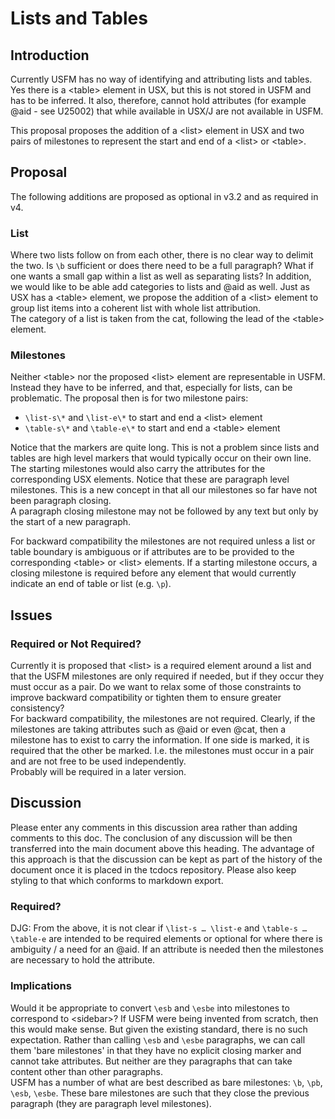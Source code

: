 # Lists and Tables

## Introduction

Currently USFM has no way of identifying and attributing lists and tables. Yes there is a \<table\> element in USX, but this is not stored in USFM and has to be inferred. It also, therefore, cannot hold attributes (for example @aid \- see U25002) that while available in USX/J are not available in USFM.

This proposal proposes the addition of a \<list\> element in USX and two pairs of milestones to represent the start and end of a \<list\> or \<table\>.

## Proposal

The following additions are proposed as optional in v3.2 and as required in v4.

### List

Where two lists follow on from each other, there is no clear way to delimit the two. Is `\b` sufficient or does there need to be a full paragraph? What if one wants a small gap within a list as well as separating lists? In addition, we would like to be able add categories to lists and @aid as well. Just as USX has a \<table\> element, we propose the addition of a \<list\> element to group list items into a coherent list with whole list attribution.  
The category of a list is taken from the cat, following the lead of the \<table\> element.

### Milestones

Neither \<table\> nor the proposed \<list\> element are representable in USFM. Instead they have to be inferred, and that, especially for lists, can be problematic. The proposal then is for two milestone pairs:

* `\list-s\*` and `\list-e\*` to start and end a \<list\> element  
* `\table-s\*` and `\table-e\*` to start and end a \<table\> element

Notice that the markers are quite long. This is not a problem since lists and tables are high level markers that would typically occur on their own line. The starting milestones would also carry the attributes for the corresponding USX elements. Notice that these are paragraph level milestones. This is a new concept in that all our milestones so far have not been paragraph closing.  
A paragraph closing milestone may not be followed by any text but only by the start of a new paragraph.

For backward compatibility the milestones are not required unless a list or table boundary is ambiguous or if attributes are to be provided to the corresponding \<table\> or \<list\> elements. If a starting milestone occurs, a closing milestone is required before any element that would currently indicate an end of table or list (e.g. `\p`).

## Issues

### Required or Not Required?

Currently it is proposed that \<list\> is a required element around a list and that the USFM milestones are only required if needed, but if they occur they must occur as a pair. Do we want to relax some of those constraints to improve backward compatibility or tighten them to ensure greater consistency?  
For backward compatibility, the milestones are not required. Clearly, if the milestones are taking attributes such as @aid or even @cat, then a milestone has to exist to carry the information. If one side is marked, it is required that the other be marked. I.e. the milestones must occur in a pair and are not free to be used independently.  
Probably will be required in a later version.

## Discussion

Please enter any comments in this discussion area rather than adding comments to this doc. The conclusion of any discussion will be then transferred into the main document above this heading. The advantage of this approach is that the discussion can be kept as part of the history of the document once it is placed in the tcdocs repository. Please also keep styling to that which conforms to markdown export.

### Required?

DJG: From the above, it is not clear if `\list-s … \list-e` and `\table-s … \table-e` are intended to be required elements or optional for where there is ambiguity / a need for an @aid. If an attribute is needed then the milestones are necessary to hold the attribute.

### Implications

Would it be appropriate to convert `\esb` and `\esbe` into milestones to correspond to \<sidebar\>? If USFM were being invented from scratch, then this would make sense. But given the existing standard, there is no such expectation. Rather than calling `\esb` and `\esbe` paragraphs, we can call them 'bare milestones' in that they have no explicit closing marker and cannot take attributes. But neither are they paragraphs that can take content other than other paragraphs.  
USFM has a number of what are best described as bare milestones: `\b`, `\pb`, `\esb`, `\esbe`. These bare milestones are such that they close the previous paragraph (they are paragraph level milestones).  
